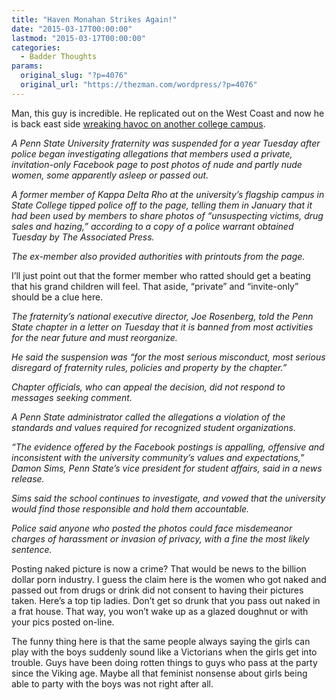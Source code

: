 ```yaml
---
title: "Haven Monahan Strikes Again!"
date: "2015-03-17T00:00:00"
lastmod: "2015-03-17T00:00:00"
categories:
  - Badder Thoughts
params:
  original_slug: "?p=4076"
  original_url: "https://thezman.com/wordpress/?p=4076"
---
```


Man, this guy is incredible. He replicated out on the West Coast and now
he is back east side <a
href="http://www.philly.com/philly/education/20150317_ap_e068a7d07ff1459a801beb3183413727.html?c=r"
rel="noopener" target="_blank">wreaking havoc on another college
campus</a>.

*A Penn State University fraternity was suspended for a year Tuesday
after police began investigating allegations that members used a
private, invitation-only Facebook page to post photos of nude and partly
nude women, some apparently asleep or passed out.*

*A former member of Kappa Delta Rho at the university’s flagship campus
in State College tipped police off to the page, telling them in January
that it had been used by members to share photos of “unsuspecting
victims, drug sales and hazing,” according to a copy of a police warrant
obtained Tuesday by The Associated Press.*

*The ex-member also provided authorities with printouts from the page.*

I’ll just point out that the former member who ratted should get a
beating that his grand children will feel. That aside, “private” and
“invite-only” should be a clue here.

*The fraternity’s national executive director, Joe Rosenberg, told the
Penn State chapter in a letter on Tuesday that it is banned from most
activities for the near future and must reorganize.*

*He said the suspension was “for the most serious misconduct, most
serious disregard of fraternity rules, policies and property by the
chapter.”*

*Chapter officials, who can appeal the decision, did not respond to
messages seeking comment.*

*A Penn State administrator called the allegations a violation of the
standards and values required for recognized student organizations.*

*“The evidence offered by the Facebook postings is appalling, offensive
and inconsistent with the university community’s values and
expectations,” Damon Sims, Penn State’s vice president for student
affairs, said in a news release.*

*Sims said the school continues to investigate, and vowed that the
university would find those responsible and hold them accountable.*

*Police said anyone who posted the photos could face misdemeanor charges
of harassment or invasion of privacy, with a fine the most likely
sentence.*

Posting naked picture is now a crime? That would be news to the billion
dollar porn industry. I guess the claim here is the women who got naked
and passed out from drugs or drink did not consent to having their
pictures taken. Here’s a top tip ladies. Don’t get so drunk that you
pass out naked in a frat house. That way, you won’t wake up as a glazed
doughnut or with your pics posted on-line.

The funny thing here is that the same people always saying the girls can
play with the boys suddenly sound like a Victorians when the girls get
into trouble. Guys have been doing rotten things to guys who pass at the
party since the Viking age. Maybe all that feminist nonsense about girls
being able to party with the boys was not right after all.
